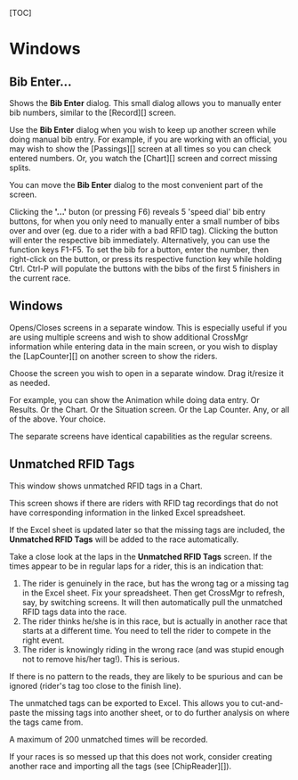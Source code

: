 
[TOC]

# Windows

## Bib Enter...
Shows the __Bib Enter__ dialog.  This small dialog allows you to manually enter bib numbers, similar to the [Record][] screen.

Use the __Bib Enter__ dialog when you wish to keep up another screen while doing manual bib entry.  For example, if you are working with an official, you may wish to show the [Passings][] screen at all times so you can check entered numbers.  Or, you watch the [Chart][] screen and correct missing splits.

You can move the __Bib Enter__ dialog to the most convenient part of the screen.

Clicking the __'...'__ buton (or pressing F6) reveals 5 'speed dial' bib entry buttons, for when you only need to manually enter a small number of bibs over and over (eg. due to a rider with a bad RFID tag).
Clicking the button will enter the respective bib immediately.  Alternatively, you can use the function keys F1-F5.
To set the bib for a button, enter the number, then right-click on the button, or press its respective function key while holding Ctrl.
Ctrl-P will populate the buttons with the bibs of the first 5 finishers in the current race.

## Windows
Opens/Closes screens in a separate window.  This is especially useful if you are using multiple screens and wish to show additional CrossMgr information while entering data in the main screen, or you wish to display the [LapCounter][] on another screen to show the riders.

Choose the screen you wish to open in a separate window.  Drag it/resize it as needed.

For example, you can show the Animation while doing data entry.  Or Results.  Or the Chart.  Or the Situation screen.  Or the Lap Counter.  Any, or all of the above.  Your choice.

The separate screens have identical capabilities as the regular screens.

## Unmatched RFID Tags
This window shows unmatched RFID tags in a Chart.

This screen shows if there are riders with RFID tag recordings that do not have corresponding information in the linked Excel spreadsheet.

If the Excel sheet is updated later so that the missing tags are included, the __Unmatched RFID Tags__ will be added to the race automatically.

Take a close look at the laps in the __Unmatched RFID Tags__ screen.
If the times appear to be in regular laps for a rider, this is an indication that:

1. The rider is genuinely in the race, but has the wrong tag or a missing tag in the Excel sheet.  Fix your spreadsheet.  Then get CrossMgr to refresh, say, by switching screens.  It will then automatically pull the unmatched RFID tags data into the race.
1. The rider thinks he/she is in this race, but is actually in another race that starts at a different time.  You need to tell the rider to compete in the right event.
1. The rider is knowingly riding in the wrong race (and was stupid enough not to remove his/her tag!).  This is serious.

If there is no pattern to the reads, they are likely to be spurious and can be ignored (rider's tag too close to the finish line).

The unmatched tags can be exported to Excel.  This allows you to cut-and-paste the missing tags into another sheet, or to do further analysis on where the tags came from.

A maximum of 200 unmatched times will be recorded.

If your races is so messed up that this does not work, consider creating another race and importing all the tags (see [ChipReader][]).

